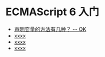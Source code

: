 # ECMAScript 6 入门

- [声明变量的方法有几种？ -- OK](https://github.com/bobo88/web-frontend/blob/main/books/ECMAScript%206%20%E5%85%A5%E9%97%A8/%E5%A3%B0%E6%98%8E%E5%8F%98%E9%87%8F%E7%9A%84%E6%96%B9%E6%B3%95%E6%9C%89%E5%87%A0%E7%A7%8D.md)
- [xxxx]()
- [xxxx]()
- [xxxx]()


